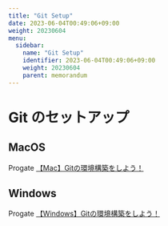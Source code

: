 ```yaml
---
title: "Git Setup"
date: 2023-06-04T00:49:06+09:00
weight: 20230604
menu:
  sidebar:
    name: "Git Setup"
    identifier: 2023-06-04T00:49:06+09:00
    weight: 20230604
    parent: memorandum
---
```


# Git のセットアップ

## MacOS
Progate [【Mac】Gitの環境構築をしよう！](https://prog-8.com/docs/git-env)

## Windows
Progate [【Windows】Gitの環境構築をしよう！](https://prog-8.com/docs/git-env-win)
